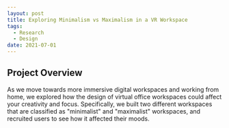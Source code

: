 ```yaml
---
layout: post
title: Exploring Minimalism vs Maximalism in a VR Workspace
tags:
  - Research
  - Design
date: 2021-07-01
---
```

## Project Overview
As we move towards more immersive digital workspaces and working from home, we explored how the design of virtual office workspaces could affect your creativity and focus. Specifically, we built two different workspaces that are classified as "minimalist" and "maximalist" workspaces, and recruited users to see how it affected their moods.
